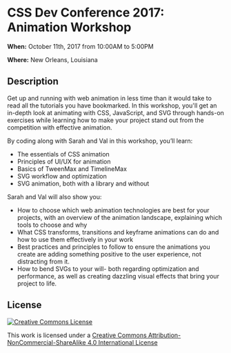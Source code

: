# CSS Dev Conference 2017: Animation Workshop

**When:** October 11th, 2017 from 10:00AM to 5:00PM

**Where:** New Orleans, Louisiana

## Description

Get up and running with web animation in less time than it would take to read all the tutorials you have bookmarked. In this workshop, you'll get an in-depth look at animating with CSS, JavaScript, and SVG through hands-on exercises while learning how to make your project stand out from the competition with effective animation.

By coding along with Sarah and Val in this workshop, you’ll learn:

- The essentials of CSS animation
- Principles of UI/UX for animation
- Basics of TweenMax and TimelineMax
- SVG workflow and optimization
- SVG animation, both with a library and without

Sarah and Val will also show you:

- How to choose which web animation technologies are best for your projects, with an overview of the animation landscape, explaining which tools to choose and why
- What CSS transforms, transitions and keyframe animations can do and how to use them effectively in your work
- Best practices and principles to follow to ensure the animations you create are adding something positive to the user experience, not distracting from it.
- How to bend SVGs to your will- both regarding optimization and performance, as well as creating dazzling visual effects that bring your project to life.

## License

[![Creative Commons License](https://i.creativecommons.org/l/by-nc-sa/4.0/88x31.png)](http://creativecommons.org/licenses/by-nc-sa/4.0/)

This work is licensed under a [Creative Commons Attribution-NonCommercial-ShareAlike 4.0 International License](http://creativecommons.org/licenses/by-nc-sa/4.0/)